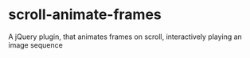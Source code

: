 # scroll-animate-frames
A jQuery plugin, that animates frames on scroll, interactively playing an image sequence
